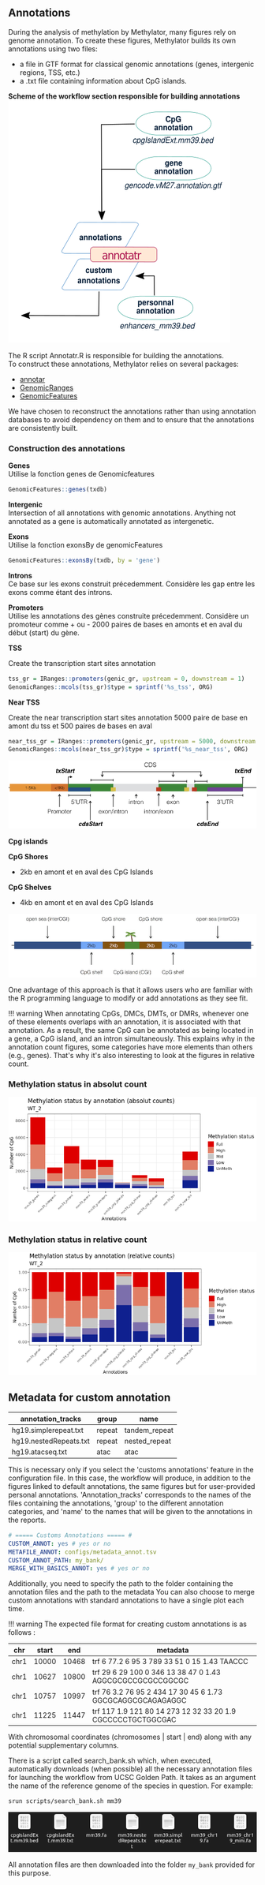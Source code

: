 
## Annotations

During the analysis of methylation by Methylator, many figures rely on genome annotation. To create these figures, Methylator builds its own annotations using two files:    
- a file in GTF format for classical genomic annotations (genes, intergenic regions, TSS, etc.)    
- a .txt file containing information about CpG islands.


**Scheme of the workflow section responsible for building annotations**
![annotations_scheme](img/part_annotation_workflow.png)



The R script Annotatr.R is responsible for building the annotations.    
To construct these annotations, Methylator relies on several packages:    
- [annotar](https://www.bioconductor.org/packages/devel/bioc/vignettes/annotatr/inst/doc/annotatr-vignette.html)    
- [GenomicRanges](https://bioconductor.org/packages/release/bioc/vignettes/GenomicRanges/inst/doc/GenomicRangesIntroduction.html)    
- [GenomicFeatures](https://kasperdanielhansen.github.io/genbioconductor/html/GenomicFeatures.html)    

We have chosen to reconstruct the annotations rather than using annotation databases to avoid dependency on them and to ensure that the annotations are consistently built.    

### Construction des annotations 

**Genes**    
Utilise la fonction genes de Genomicfeatures
```R
GenomicFeatures::genes(txdb)
```

**Intergenic**        
Intersection of all annotations with genomic annotations. Anything not annotated as a gene is automatically annotated as intergenetic. 


**Exons**    
Utilise la fonction exonsBy de genomicFeatures
```R
GenomicFeatures::exonsBy(txdb, by = 'gene')
```

**Introns**    
Ce base sur les exons construit précedemment. Considère les gap entre les exons comme étant des introns. 

**Promoters**        
Utilise les annotations des gènes construite précedemment. 
Considère un promoteur comme + ou - 2000 paires de bases en amonts et en aval du début (start) du gène.    

**TSS**

Create the transcription start sites annotation 

```R
tss_gr = IRanges::promoters(genic_gr, upstream = 0, downstream = 1)
GenomicRanges::mcols(tss_gr)$type = sprintf('%s_tss', ORG)
```

**Near TSS**

Create the near transcription start sites annotation
5000 paire de base en amont du tss et 500 paires de bases en aval

```R
near_tss_gr = IRanges::promoters(genic_gr, upstream = 5000, downstream = 500)
GenomicRanges::mcols(near_tss_gr)$type = sprintf('%s_near_tss', ORG)
``` 

![genes](img/gene.jpeg)


**Cpg islands**    


**CpG Shores**    
+ 2kb en amont et en aval des  CpG Islands


**CpG Shelves**    
+ 4kb en amont et en aval des CpG Islands


![cpg](img/cpg_annot.jpeg)


One advantage of this approach is that it allows users who are familiar with the R programming language to modify or add annotations as they see fit.

!!! warning
    When annotating CpGs, DMCs, DMTs, or DMRs, whenever one of these elements overlaps with an annotation, it is associated with that annotation. As a result, the same CpG can be annotated as being located in a gene, a CpG island, and an intron simultaneously. This explains why in the annotation count figures, some categories have more elements than others (e.g., genes). That's why it's also interesting to look at the figures in relative count.


### Methylation status in absolut count
![meth_stat_abs](img/methylation_status_absolut.png)

### Methylation status in relative count
![meth_stat_rel](img/methylation_status_relative.png)



## Metadata for custom annotation 

|    annotation_tracks   |  group |      name     | 
| ---------------------- | ------ | ------------- | 
| hg19.simplerepeat.txt  | repeat | tandem_repeat |
| hg19.nestedRepeats.txt | repeat | nested_repeat |
| hg19.atacseq.txt       |  atac  |      atac     |

This is necessary only if you select the 'customs annotations' feature in the configuration file. 
In this case, the workflow will produce, in addition to the figures linked to default annotations, 
the same figures but for user-provided personal annotations. 'Annotation_tracks' corresponds to 
the names of the files containing the annotations, 'group' to the different annotation categories, 
and 'name' to the names that will be given to the annotations in the reports.

``` yaml 
# ===== Customs Annotations ===== #
CUSTOM_ANNOT: yes # yes or no 
METAFILE_ANNOT: configs/metadata_annot.tsv
CUSTOM_ANNOT_PATH: my_bank/
MERGE_WITH_BASICS_ANNOT: yes # yes or no
```
Additionally, you need to specify the path to the folder containing the annotation files and the path to the metadata
You can also choose to merge custom annotations with standard annotations to have a single plot each time.


!!! warning
    The expected file format for creating custom annotations is as follows : 
    
|  chr | start |  end  |                                 metadata                                   |
| ---- | ----- | ----- | -------------------------------------------------------------------------- |
| chr1 | 10000 | 10468 | trf	6	77.2	6	95	3	789	33	51	0	15	1.43	TAACCC          | 
| chr1 | 10627 | 10800 | trf	29	6	29	100	0	346	13	38	47	0	1.43	AGGCGCGCCGCGCCGGCGC | 
| chr1 | 10757 | 10997 | trf	76	3.2	76	95	2	434	17	30	45	6	1.73	GGCGCAGGCGCAGAGAGGC | 
| chr1 | 11225 | 11447 | trf	117	1.9	121	80	14	273	12	32	33	20	1.9	CGCCCCCTGCTGGCGAC       | 

With chromosomal coordinates (chromosomes | start | end) along with any potential supplementary columns.    


There is a script called search_bank.sh which, when executed, automatically downloads (when possible) all the necessary annotation files for launching the workflow from UCSC Golden Path. It takes as an argument the name of the reference genome of the species in question. For example:

``` sh
srun scripts/search_bank.sh mm39 
```
![search_banks](img/search_banks_example.png)

All annotation files are then downloaded into the folder `my_bank` provided for this purpose.





